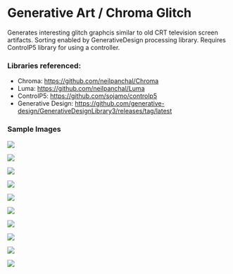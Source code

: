 # Generative Art / Chroma Glitch

Generates interesting glitch graphcis similar to old CRT television screen artifacts. Sorting enabled by GenerativeDesign processing library. Requires ControlP5 library for using a controller.

### Libraries referenced:

* Chroma: https://github.com/neilpanchal/Chroma
* Luma: https://github.com/neilpanchal/Luma
* ControlP5: https://github.com/sojamo/controlp5
* Generative Design: https://github.com/generative-design/GenerativeDesignLibrary3/releases/tag/latest

### Sample Images

![](https://raw.githubusercontent.com/neilpanchal/chroma-glitch/master/Assets/chroma_glitch_12_fb9223a4.png)

![](https://raw.githubusercontent.com/neilpanchal/chroma-glitch/master/Assets/chroma_glitch_23_bf83a293.png)

![](https://raw.githubusercontent.com/neilpanchal/chroma-glitch/master/Assets/chroma_glitch_11_056e7a67.png)

![](https://raw.githubusercontent.com/neilpanchal/chroma-glitch/master/Assets/chroma_glitch_7_58670685.png)

![](https://raw.githubusercontent.com/neilpanchal/chroma-glitch/master/Assets/chroma_glitch_21_632e6d58.png)

![](https://raw.githubusercontent.com/neilpanchal/chroma-glitch/master/Assets/chroma_glitch_10_3a36e444.png)

![](https://raw.githubusercontent.com/neilpanchal/chroma-glitch/master/Assets/chroma_glitch_6_1542d75e.png)

![](https://raw.githubusercontent.com/neilpanchal/chroma-glitch/master/Assets/chroma_glitch_18_7fe2c374.png)

![](https://raw.githubusercontent.com/neilpanchal/chroma-glitch/master/Assets/chroma_glitch_16_adc2a6b4.png)

![](https://raw.githubusercontent.com/neilpanchal/chroma-glitch/master/Assets/chroma_glitch_15_4711243b.png)
